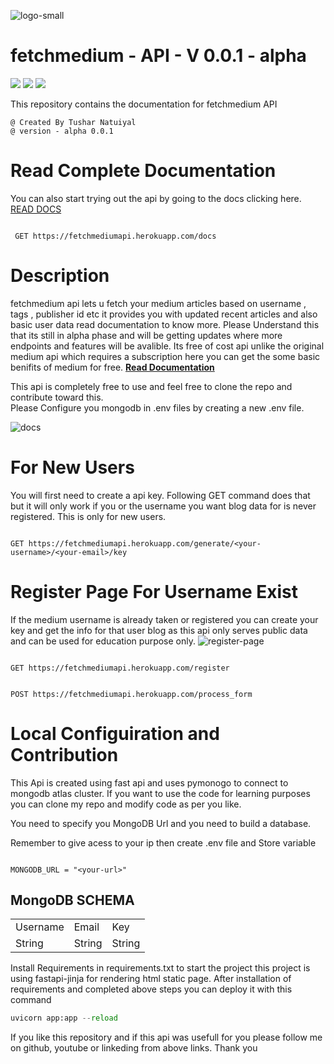 ![logo-small](https://user-images.githubusercontent.com/74553737/179428806-ee2cb9c3-2ba5-47d6-abc4-5baf4d57019a.png)


# fetchmedium - API - V 0.0.1 - alpha
<img  src = 'https://img.shields.io/badge/Version-Alpha-Green.svg'/> <img  src = 'https://img.shields.io/badge/Latest-0.0.1-Green.svg'/> <img src = 'https://img.shields.io/badge/Language-Python-Orange.svg'/>

This repository contains the documentation for fetchmedium API 
```
@ Created By Tushar Natuiyal
@ version - alpha 0.0.1

```
# Read Complete Documentation
You can also start trying out the api by going to the docs clicking here.
<a href = 'https://fetchmediumapi.herokuapp.com/docs' target = "_blank">READ DOCS</a>
```api
 
 GET https://fetchmediumapi.herokuapp.com/docs

```


# Description
fetchmedium api lets u fetch your medium articles based on username , tags , publisher id etc it provides you with updated recent articles and also basic user data read documentation to know more. Please Understand this that its still in alpha phase and will be getting updates where more endpoints and features will be avalible.
Its free of cost api unlike the original medium api which requires a subscription here you can get the some basic benifits of medium for free.
<a href = 'https://fetchmediumapi.herokuapp.com/docs'>**Read Documentation**</a>

This api is completely free to use and feel free to clone the repo and contribute toward this.  
Please Configure you mongodb in .env files by creating a new .env file.

![docs](https://user-images.githubusercontent.com/74553737/179427603-ccf8a3eb-4249-45f3-9a16-f25c656a207f.png)

# For New Users
You will first need to create a api key. Following GET command does that but it will only work if you or the username you want blog data for is never registered. This is only for new users.

``` api

GET https://fetchmediumapi.herokuapp.com/generate/<your-username>/<your-email>/key

```

# Register Page For Username Exist
If the medium username is already taken or registered you can create your key and get the info for that user blog as this api only serves public data and can be used for education purpose only.
![register-page](https://user-images.githubusercontent.com/74553737/179427604-e3ec5e82-ba0d-44f8-8002-1bab844e1639.jpg)

```api

GET https://fetchmediumapi.herokuapp.com/register

```

```api

POST https://fetchmediumapi.herokuapp.com/process_form

```


# Local Configuiration and Contribution

This Api is created using fast api and uses pymonogo to connect to mongodb atlas cluster.
If you want to use the code for learning purposes you can clone my repo and modify code as per you like. 

You need to specify you MongoDB Url and you need to build a database.

Remember to give acess to your ip then create .env file and Store variable

```.env

MONGODB_URL = "<your-url>" 

```

## MongoDB SCHEMA
<table>
    <tr>
     <td>Username</td>
     <td>Email</td>
    <td>Key</tr></td>
    <td>String</td>
    <td>String</td>
    <td>String</td>
</table>



Install Requirements in requirements.txt to start the project this project is using fastapi-jinja for rendering html static page.
After installation of requirements and completed above steps you can deploy it with this command 

```python
uvicorn app:app --reload
```

If you like this repository and if this api was usefull for you please follow me on github, youtube or linkeding from above links. Thank you

